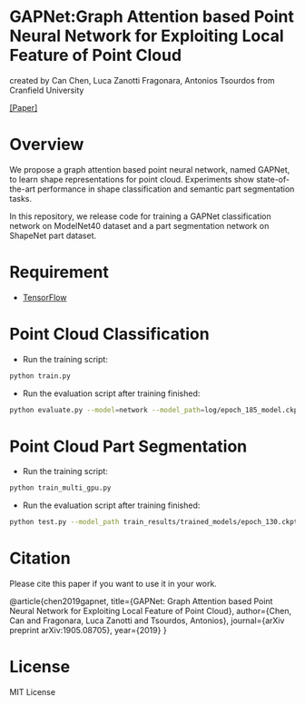 # GAPNet:Graph Attention based Point Neural Network for Exploiting Local Feature of Point Cloud
created by Can Chen, Luca Zanotti Fragonara, Antonios Tsourdos from Cranfield University

[[Paper]](https://arxiv.org/abs/1905.08705)

# Overview
We propose a graph attention based point neural network, named GAPNet, to learn shape representations for point cloud. Experiments show state-of-the-art performance in shape classification and semantic part segmentation tasks.

In this repository, we release code for training a GAPNet classification network on ModelNet40 dataset and a part segmentation network on ShapeNet part dataset.

# Requirement
* [TensorFlow](https://www.tensorflow.org/)

# Point Cloud Classification
* Run the training script:
``` bash
python train.py
```
* Run the evaluation script after training finished:
``` bash
python evaluate.py --model=network --model_path=log/epoch_185_model.ckpt
```

# Point Cloud Part Segmentation
* Run the training script:
``` bash
python train_multi_gpu.py
```
* Run the evaluation script after training finished:
``` bash
python test.py --model_path train_results/trained_models/epoch_130.ckpt
```

# Citation
Please cite this paper if you want to use it in your work.

@article{chen2019gapnet,
  title={GAPNet: Graph Attention based Point Neural Network for Exploiting Local Feature of Point Cloud},
  author={Chen, Can and Fragonara, Luca Zanotti and Tsourdos, Antonios},
  journal={arXiv preprint arXiv:1905.08705},
  year={2019}
}


# License
MIT License
